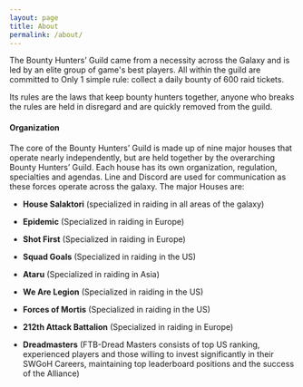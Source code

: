 ```yaml
---
layout: page
title: About
permalink: /about/
---
```

The Bounty Hunters’ Guild came from a necessity across the Galaxy and is led by an elite group of game's best players. All within the guild are committed to Only 1 simple rule: collect a daily bounty of 600 raid tickets. 

Its rules are the laws that keep bounty hunters together, anyone who breaks the rules are held in disregard and are quickly removed from the guild.

#### Organization

The core of the Bounty Hunters’ Guild is made up of nine major houses that operate nearly independently, but are held together by the overarching Bounty Hunters’ Guild. Each house has its own organization, regulation, specialties and agendas. Line and Discord are used for communication as these forces operate across the galaxy. The major Houses are:

* <B>House Salaktori</B> (specialized in raiding in all areas of the galaxy)

* <B>Epidemic</B> (Specialized in raiding in Europe)

* <B>Shot First</B> (Specialized in raiding in Europe)

* <B>Squad Goals</B> (Specialized in raiding in the US)

* <B>Ataru</B> (Specialized in raiding in Asia)

* <B>We Are Legion</B> (Specialized in raiding in the US)

* <B>Forces of Mortis</B> (Specialized in raiding in the US)

* <B>212th Attack Battalion</B> (Specialized in raiding in Europe)

* <B>Dreadmasters</B> (FTB-Dread Masters consists of top US ranking, experienced players and those willing to invest significantly in their SWGoH Careers, maintaining top leaderboard positions and the success of the Alliance)

